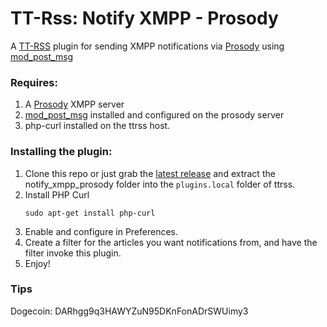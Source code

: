 # TT-Rss: Notify XMPP - Prosody
A [TT-RSS](https://tt-rss.org/) plugin for sending XMPP notifications via [Prosody](https://prosody.im/) using [mod_post_msg](https://modules.prosody.im/mod_post_msg.html)

### Requires:
1. A [Prosody](https://prosody.im/) XMPP server
2. [mod_post_msg](https://modules.prosody.im/mod_post_msg.html) installed and configured on the prosody server
3. php-curl installed on the ttrss host.

### Installing the plugin:
1. Clone this repo or just grab the [latest release](https://github.com/joshp23/ttrss-notify-xmpp-prosody/releases/latest) and extract the notify_xmpp_prosody folder into the `plugins.local` folder of ttrss.
2. Install PHP Curl
	```
	sudo apt-get install php-curl
	```
3. Enable and configure in Preferences. 
4. Create a filter for the articles you want notifications from, and have the filter invoke this plugin.
5. Enjoy!

### Tips
Dogecoin: DARhgg9q3HAWYZuN95DKnFonADrSWUimy3
